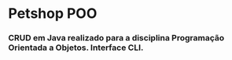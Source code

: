 # Petshop POO

### CRUD em Java realizado para a disciplina Programação Orientada a Objetos. Interface CLI.
